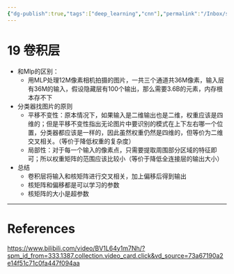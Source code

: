 ```yaml
---
{"dg-publish":true,"tags":["deep_learning","cnn"],"permalink":"/Inbox/study/人工智能/机器学习/深度学习/李沐学深度学习/19 卷积层/","dgPassFrontmatter":true}
---
```





# 19 卷积层
- 和Mlp的区别：
	- 用MLP处理12M像素相机拍摄的图片，一共三个通道共36M像素，输入层有36M的输入，假设隐藏层有100个输出，那么需要3.6B的元素，内存根本存不下
- 分类器找图片的原则
	- 平移不变性：原本情况下，如果输入是二维输出也是二维，权重应该是四维的；但是平移不变性指出无论图片中要识别的模式在上下左右哪一个位置，分类器都应该是一样的，因此虽然权重仍然是四维的，但等价为二维交叉相关。（等价于降低权重的复杂度）
	- 局部性：对于每一个输入的像素点，只需要提取周围部分区域的特征即可；所以权重矩阵的范围应该比较小（等价于降低全连接层的输出大小）
- 总结
	- 卷积层将输入和核矩阵进行交叉相关，加上偏移后得到输出
	- 核矩阵和偏移都是可以学习的参数
	- 核矩阵的大小是超参数
	

---
# References
https://www.bilibili.com/video/BV1L64y1m7Nh/?spm_id_from=333.1387.collection.video_card.click&vd_source=73a67190a2e14f51c71c0fa447f094aa
